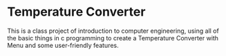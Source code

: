 # Temperature Converter
This is a class project of introduction to computer engineering, using all of the basic things in c programming to create a Temperature Converter with Menu and some user-friendly features.
